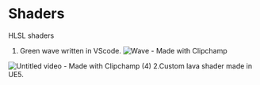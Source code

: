 # Shaders
 HLSL shaders
1. Green wave written in VScode.
![Wave - Made with Clipchamp](https://user-images.githubusercontent.com/54118211/232930263-2e021a2a-45f0-4f73-98b7-2d06d2d8adb8.gif)

   





![Untitled video - Made with Clipchamp (4)](https://github.com/Datonlinegamer/Shaders/assets/54118211/7ee26aac-0018-4322-829a-c965e99fc6af)
2.Custom lava shader made in UE5.



